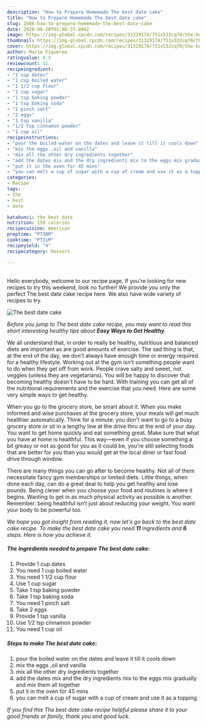 ```yaml
---
description: "How to Prepare Homemade The best date cake"
title: "How to Prepare Homemade The best date cake"
slug: 2086-how-to-prepare-homemade-the-best-date-cake
date: 2020-08-20T03:08:37.806Z
image: https://img-global.cpcdn.com/recipes/31329174/751x532cq70/the-best-date-cake-recipe-main-photo.jpg
thumbnail: https://img-global.cpcdn.com/recipes/31329174/751x532cq70/the-best-date-cake-recipe-main-photo.jpg
cover: https://img-global.cpcdn.com/recipes/31329174/751x532cq70/the-best-date-cake-recipe-main-photo.jpg
author: Marie Figueroa
ratingvalue: 4.3
reviewcount: 11
recipeingredient:
- "1 cup dates"
- "1 cup boiled water"
- "1 1/2 cup flour"
- "1 cup sugar"
- "1 tsp baking powder"
- "1 tsp baking soda"
- "1 pinch salt"
- "2 eggs"
- "1 tsp vanilla"
- "1/2 tsp cinnamon powder"
- "1 cup oil"
recipeinstructions:
- "pour the boiled water on the dates and leave it till it cools down"
- "mix the eggs ,oil and vanilla"
- "mix all the other dry ingredients together"
- "add the dates mix and the dry ingredients mix to the eggs mix gradually and mix them all together"
- "put it in the oven for 45 mins"
- "you can melt a cup of sugar with a cup of cream and use it as a topping"
categories:
- Recipe
tags:
- the
- best
- date

katakunci: the best date 
nutrition: 159 calories
recipecuisine: American
preptime: "PT38M"
cooktime: "PT31M"
recipeyield: "4"
recipecategory: Dessert

---
```

<br>
Hello everybody, welcome to our recipe page, If you're looking for new recipes to try this weekend, look no further! We provide you only the perfect The best date cake recipe here. We also have wide variety of recipes to try.
<br>


![The best date cake](https://img-global.cpcdn.com/recipes/31329174/751x532cq70/the-best-date-cake-recipe-main-photo.jpg)

<i>Before you jump to The best date cake recipe, you may want to read this short interesting healthy tips about <strong>Easy Ways to Get Healthy</strong>.</i>

We all understand that, in order to really be healthy, nutritious and balanced diets are important as are good amounts of exercise. The sad thing is that, at the end of the day, we don't always have enough time or energy required for a healthy lifestyle. Working out at the gym isn't something people want to do when they get off from work. People crave salty and sweet, not veggies (unless they are vegetarians). You will be happy to discover that becoming healthy doesn't have to be hard. With training you can get all of the nutritional requirements and the exercise that you need. Here are some very simple ways to get healthy.

When you go to the grocery store, be smart about it. When you make informed and wise purchases at the grocery store, your meals will get much healthier automatically. Think for a minute: you don't want to go to a busy grocery store or sit in a lengthy line at the drive thru at the end of your day. You want to get home quickly and eat something great. Make sure that what you have at home is healthful. This way—even if you choose something a bit greasy or not as good for you as it could be, you’re still selecting foods that are better for you than you would get at the local diner or fast food drive through window.

There are many things you can go after to become healthy. Not all of them necessitate fancy gym memberships or limited diets. Little things, when done each day, can do a great deal to help you get healthy and lose pounds. Being clever when you choose your food and routines is where it begins. Wanting to get in as much physical activity as possible is another. Remember: being healthful isn’t just about reducing your weight. You want your body to be powerful too. 


<i>We hope you got insight from reading it, now let's go back to the best date cake recipe. To make the best date cake you need <strong>11</strong> ingredients and <strong>6</strong> steps. Here is how you achieve it.
</i>

##### The ingredients needed to prepare The best date cake:

1. Provide 1 cup dates
1. You need 1 cup boiled water
1. You need 1 1/2 cup flour
1. Use 1 cup sugar
1. Take 1 tsp baking powder
1. Take 1 tsp baking soda
1. You need 1 pinch salt
1. Take 2 eggs
1. Provide 1 tsp vanilla
1. Use 1/2 tsp cinnamon powder
1. You need 1 cup oil


##### Steps to make The best date cake:

1. pour the boiled water on the dates and leave it till it cools down
1. mix the eggs ,oil and vanilla
1. mix all the other dry ingredients together
1. add the dates mix and the dry ingredients mix to the eggs mix gradually and mix them all together
1. put it in the oven for 45 mins
1. you can melt a cup of sugar with a cup of cream and use it as a topping


<i>If you find this The best date cake recipe helpful please share it to your good friends or family, thank you and good luck.</i>
